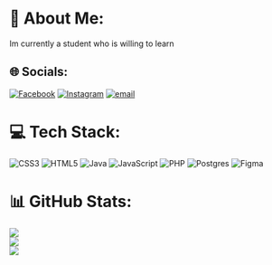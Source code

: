 # 💫 About Me:
Im currently a student who is willing to learn 


## 🌐 Socials:
[![Facebook](https://img.shields.io/badge/Facebook-%231877F2.svg?logo=Facebook&logoColor=white)](https://www.facebook.com/profile.php?id=100011421862354) [![Instagram](https://img.shields.io/badge/Instagram-%23E4405F.svg?logo=Instagram&logoColor=white)](https://instagram.com/_jemslavina) [![email](https://img.shields.io/badge/Email-D14836?logo=gmail&logoColor=white)](mailto:jameslavinia88@gmail.com) 

# 💻 Tech Stack:
![CSS3](https://img.shields.io/badge/css3-%231572B6.svg?style=for-the-badge&logo=css3&logoColor=white) ![HTML5](https://img.shields.io/badge/html5-%23E34F26.svg?style=for-the-badge&logo=html5&logoColor=white) ![Java](https://img.shields.io/badge/java-%23ED8B00.svg?style=for-the-badge&logo=openjdk&logoColor=white) ![JavaScript](https://img.shields.io/badge/javascript-%23323330.svg?style=for-the-badge&logo=javascript&logoColor=%23F7DF1E) ![PHP](https://img.shields.io/badge/php-%23777BB4.svg?style=for-the-badge&logo=php&logoColor=white) ![Postgres](https://img.shields.io/badge/postgres-%23316192.svg?style=for-the-badge&logo=postgresql&logoColor=white) ![Figma](https://img.shields.io/badge/figma-%23F24E1E.svg?style=for-the-badge&logo=figma&logoColor=white)
# 📊 GitHub Stats:
![](https://github-readme-stats.vercel.app/api?username=James-Lavina&theme=dark&hide_border=false&include_all_commits=true&count_private=true)<br/>
![](https://nirzak-streak-stats.vercel.app/?user=James-Lavina&theme=dark&hide_border=false)<br/>
![](https://github-readme-stats.vercel.app/api/top-langs/?username=James-Lavina&theme=dark&hide_border=false&include_all_commits=true&count_private=true&layout=compact)

<!-- Proudly created with GPRM ( https://gprm.itsvg.in ) -->
